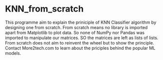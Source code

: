 # KNN_from_scratch
This programme aim to explain the priniciple of KNN Classifier algorithm by designing one from scratch.
From scratch means no library is imported apart from Matplotlib to plot data.
So none of NumPy nor Pandas was imported to manipulate our matrices.
SO the matrices are left as lists of lists.
From scratch does not aim to reinvent the wheel but to show the principle.
Contact More2tech.com to learn about the priciples behind the popular ML models. 
